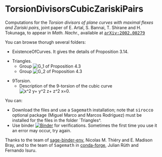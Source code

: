 # TorsionDivisorsCubicZariskiPairs
Computations for the *Torsion divisors of plane curves with maximal flexes and Zariski pairs*, joint paper of E. Artal, S. Bannai, T. Shirane and H. Tokunaga, to appear in *Math. Nachr.*, available at [<kbd>arXiv:2002.00279</kbd>](https://arxiv.org/abs/2005.12673)

You can browse thorugh several folders:
- ExistenceOfCurves. It gives the details of Proposition 3.14.

<!--[![Binder](https://mybinder.org/badge_logo.svg)](https://mybinder.org/v2/gh/enriqueartal/TorsionDivisorsCubicZariskiPairs/sagedev?filepath=ExistenceOfCurves%2Ftorsion.ipynb)-->

- Triangles. 
   - Group ![G_1](https://render.githubusercontent.com/render/math?math=G_1) of Proposition 4.3
   - Group ![G_2](https://render.githubusercontent.com/render/math?math=G_2) of Proposition 4.3

<!--[![Binder](https://mybinder.org/badge_logo.svg)](https://mybinder.org/v2/gh/enriqueartal/TorsionDivisorsCubicZariskiPairs/sagedev?filepath=Triangles%2FCubicTriangle2.ipynb)-->

- 9Torsion.
   - Description of the 9-torsion of the cubic curve ![x^2 y+ y^2 z+ z^2 x=0](https://render.githubusercontent.com/render/math?math=x%5E2%20y%2B%20y%5E2%20z%2B%20z%5E2%20x%3D0).
   
<!--[![Binder](https://mybinder.org/badge_logo.svg)](https://mybinder.org/v2/gh/enriqueartal/TorsionDivisorsCubicZariskiPairs/sagedev?filepath=9torsion%2FCubicArithmetic9.ipynb)-->


You can:

- Download the files and use a <kbd>Sagemath</kbd> installation; note that <kbd>sirocco</kbd> optional package (Miguel Marco and Marcos Rodríguez) must be installed for the files in the folder `Triangles^.
- Use binder 
[![Binder](https://mybinder.org/badge_logo.svg)](https://mybinder.org/v2/gh/enriqueartal/TorsionDivisorsCubicZariskiPairs/master) for verifications. Sometimes the first time you use it an error may occur, try again.


Thanks to the team of [sage-binder-env](https://github.com/sagemath/sage-binder-env), Nicolas M. Thiéry  and E. Madison Bray, and to the 
team of <kbd>Sagemath</kbd> in [conda-forge](https://github.com/conda-forge/sage-feedstock), Julian Rüth and Fernando Isuru.
